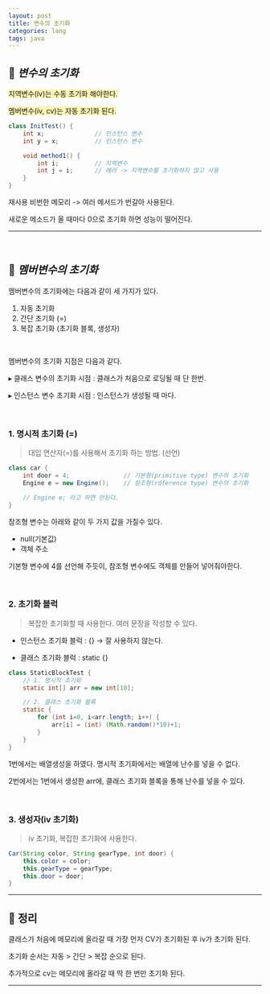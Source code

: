 ```yaml
---
layout: post
title: 변수의 초기화
categories: lang
tags: java
---
```


## 🔎  ***변수의 초기화***

<span style="background-color:#fff5b1">지역변수(lv)는 수동 초기화 해야한다.</span>

<span style="background-color:#fff5b1">멤버변수(iv, cv)는 자동 초기화 된다.</span>

```java
class InitTest() {
	int x;				// 인스턴스 변수
	int y = x;			// 인스턴스 변수

	void method1() {
		int i;			// 지역변수
		int j = i;		// 에러 -> 지역변수를 초기화하지 않고 사용	
	}
}

```

재사용 비번한 메모리 -> 여러 메서드가 번갈아 사용된다. 

새로운 메소드가 올 때마다 0으로 초기화 하면 성능이 떨어진다.

---

<br>

## 🔎  ***멤버변수의 초기화***

멤버변수의 초기화에는 다음과 같이 세 가지가 있다.

1. 자동 초기화 
2. 간단 초기화 (=)
3. 복잡 초기화 (초기화 블록, 생성자)

<br>

멤버변수의 초기화 지점은 다음과 같다.

▸ 클래스 변수의 초기화 시점 : 클래스가 처음으로 로딩될 때 단 한번.

▸ 인스턴스 변수 초기화 시점 : 인스턴스가 생성될 때 마다.

<br>

### 1. 명시적 초기화 (=)

> 대입 연산자(=)를 사용해서 초기화 하는 방법. (선언)

```java
class car {
	int door = 4;				// 기본형(primitive type) 변수의 초기화
	Engine e = new Engine();	// 참조형(rdference type) 변수의 초기화

	// Engine e; 라고 하면 안된다.
}
```

참조형 변수는 아래와 같이 두 가지 값을 가질수 있다.

- null(기본값)
- 객체 주소

기본형 변수에 4를 선언해 주듯이, 참조형 변수에도 객체를 만들어 넣어줘야한다.

<br>

### 2. 초기화 블럭 

> 복잡한 초기화할 때 사용한다. 여러 문장을 작성할 수 있다.

- 인스턴스 초기화 블럭 : {} → 잘 사용하지 않는다.

- 클래스 초기화 블럭 : static {}

```java
class StaticBlockTest {
	// 1. 명시적 초기화
	static int[] arr = new int[10];

	// 2. 클래스 초기화 블록
	static {
		for (int i=0, i<arr.length; i++) {
			arr[i] = (int) (Math.random()*10)+1;
		} 
	}
}
```

1번에서는 배열생성을 하였다. 명시적 초기화에서는 배열에 난수를 넣을 수 없다.

2번에서는 1번에서 생성한 arr에, 클래스 초기화 블록을 통해 난수를 넣을 수 있다.

<br>

### 3. 생성자(iv 초기화)

> iv 초기화, 복잡한 초기화에 사용한다.

```java
Car(String color, String gearType, int door) {
	this.color = color;
	this.gearType = gearType;
	this.door = door;
}
```
---

## 📌 정리

클래스가 처음에 메모리에 올라갈 때 가장 먼저 CV가 초기화된 후 iv가 초기화 된다. 

초기화 순서는 자동 > 간단 > 복잡 순으로 된다.

추가적으로 cv는 메모리에 올라갈 때 딱 한 번만 초기화 된다.

---